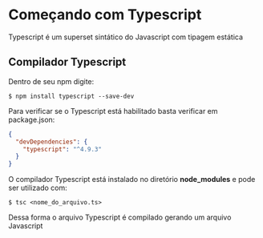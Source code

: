 # Começando com Typescript                 

Typescript é um superset sintático do Javascript com tipagem estática

## Compilador Typescript

Dentro de seu npm digite:
```shell
$ npm install typescript --save-dev
```
Para verificar se o Typescript está habilitado basta verificar em package.json:
```json
{
  "devDependencies": {
    "typescript": "^4.9.3"
  }
}
```

O compilador Typescript está instalado no diretório **node_modules** e pode ser utilizado com:
```shell
$ tsc <nome_do_arquivo.ts>
```
Dessa forma o arquivo Typescript é compilado gerando um arquivo Javascript